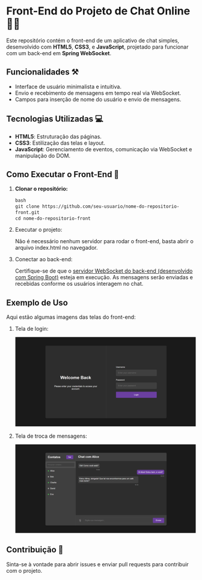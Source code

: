 # Front-End do Projeto de Chat Online 👩‍💻

Este repositório contém o front-end de um aplicativo de chat simples, desenvolvido com **HTML5**, **CSS3**, e **JavaScript**, projetado para funcionar com um back-end em **Spring WebSocket**.

## Funcionalidades ⚒️

- Interface de usuário minimalista e intuitiva.
- Envio e recebimento de mensagens em tempo real via WebSocket.
- Campos para inserção de nome do usuário e envio de mensagens.

## Tecnologias Utilizadas 💻

- **HTML5**: Estruturação das páginas.
- **CSS3**: Estilização das telas e layout.
- **JavaScript**: Gerenciamento de eventos, comunicação via WebSocket e manipulação do DOM.

## Como Executar o Front-End 🤔

1. **Clonar o repositório:**

   ```
   bash
   git clone https://github.com/seu-usuario/nome-do-repositorio-front.git
   cd nome-do-repositorio-front
   ```

2. Executar o projeto:

   Não é necessário nenhum servidor para rodar o front-end, basta abrir o arquivo index.html no navegador.

3. Conectar ao back-end:

   Certifique-se de que o [servidor WebSocket do back-end (desenvolvido com Spring Boot)](https://github.com/euvitorti/chatonline) esteja em execução. As mensagens serão enviadas e recebidas conforme os usuários interagem no chat.

## Exemplo de Uso

Aqui estão algumas imagens das telas do front-end:

1. Tela de login:

   <img src="imgReadme/tela2.png" alt="Tela de entrada no chat" width="500" />

2. Tela de troca de mensagens:

   <img src="imgReadme/tela1.png" alt="Tela de entrada no chat" width="500" />

## Contribuição 🚀

Sinta-se à vontade para abrir issues e enviar pull requests para contribuir com o projeto.
